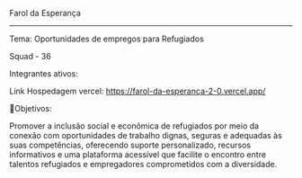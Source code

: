 Farol da Esperança
_______________________________________________________
Tema: Oportunidades de empregos para Refugiados

Squad - 36

Integrantes ativos:

Link
Hospedagem vercel: https://farol-da-esperanca-2-0.vercel.app/

🎯Objetivos:

Promover a inclusão social e econômica de refugiados por meio da conexão com oportunidades de trabalho dignas, seguras e adequadas às suas competências, oferecendo suporte personalizado, recursos informativos e uma plataforma acessível que facilite o encontro entre talentos refugiados e empregadores comprometidos com a diversidade.
